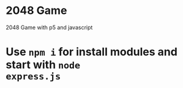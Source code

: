 # 2048 Game
 2048 Game with p5 and javascript

# Use <code>npm i</code> for install modules and start with <code>node express.js</code>
